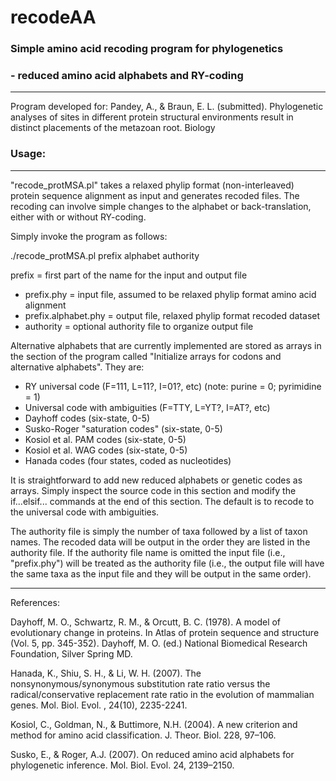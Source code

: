 # recodeAA

### Simple amino acid recoding program for phylogenetics
### - reduced amino acid alphabets and RY-coding
-----------------------------------------
Program developed for: Pandey, A., & Braun, E. L. (submitted). Phylogenetic analyses of 
sites in different protein structural environments result in distinct placements of the 
metazoan root. Biology

### Usage:
-----------------------------------------
"recode_protMSA.pl" takes a relaxed phylip format (non-interleaved) protein sequence
alignment as input and generates recoded files. The recoding can involve simple changes
to the alphabet or back-translation, either with or without RY-coding.

Simply invoke the program as follows:

./recode_protMSA.pl prefix alphabet authority

prefix = first part of the name for the input and output file
  - prefix.phy = input file, assumed to be relaxed phylip format amino acid alignment
  - prefix.alphabet.phy = output file, relaxed phylip format recoded dataset
  - authority = optional authority file to organize output file

Alternative alphabets that are currently implemented are stored as arrays in the section
of the program called "Initialize arrays for codons and alternative alphabets". They are:

  - RY universal code (F=111, L=11?, I=01?, etc) (note: purine = 0; pyrimidine = 1)
  - Universal code with ambiguities (F=TTY, L=YT?, I=AT?, etc)
  - Dayhoff codes (six-state, 0-5)
  - Susko-Roger "saturation codes" (six-state, 0-5)
  - Kosiol et al. PAM codes (six-state, 0-5)
  - Kosiol et al. WAG codes (six-state, 0-5)
  - Hanada codes (four states, coded as nucleotides)

It is straightforward to add new reduced alphabets or genetic codes as arrays. Simply
inspect the source code in this section and modify the if...elsif... commands at the end
of this section. The default is to recode to the universal code with ambiguities.

The authority file is simply the number of taxa followed by a list of taxon names. The
recoded data will be output in the order they are listed in the authority file. If the
authority file name is omitted the input file (i.e., "prefix.phy") will be treated as the
authority file (i.e., the output file will have the same taxa as the input file and they
will be output in the same order).


-----------------------------------------
References:

Dayhoff, M. O., Schwartz, R. M., & Orcutt, B. C. (1978). A model of evolutionary change in 
proteins. In Atlas of protein sequence and structure (Vol. 5, pp. 345-352). Dayhoff, M. O.
(ed.) National Biomedical Research Foundation, Silver Spring MD.

Hanada, K., Shiu, S. H., & Li, W. H. (2007). The nonsynonymous/synonymous substitution rate 
ratio versus the radical/conservative replacement rate ratio in the evolution of mammalian 
genes. Mol. Biol. Evol. , 24(10), 2235-2241.

Kosiol, C., Goldman, N., & Buttimore, N.H. (2004). A new criterion and method for amino 
acid classification. J. Theor. Biol. 228, 97–106.

Susko, E., & Roger, A.J. (2007). On reduced amino acid alphabets for phylogenetic inference. 
Mol. Biol. Evol. 24, 2139–2150.
